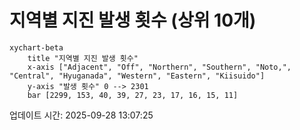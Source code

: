 # 지역별 지진 발생 횟수 (상위 10개)

```mermaid
xychart-beta
    title "지역별 지진 발생 횟수"
    x-axis ["Adjacent", "Off", "Northern", "Southern", "Noto,", "Central", "Hyuganada", "Western", "Eastern", "Kiisuido"]
    y-axis "발생 횟수" 0 --> 2301
    bar [2299, 153, 40, 39, 27, 23, 17, 16, 15, 11]
```

업데이트 시간: 2025-09-28 13:07:25
